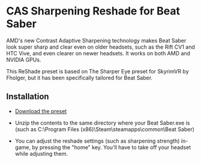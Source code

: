 # CAS Sharpening Reshade for Beat Saber

AMD's new Contrast Adaptive Sharpening technology makes Beat Saber look super sharp and clear even on older headsets, such as the Rift CV1 and HTC Vive, and even clearer on newer headsets. It works on both AMD and NVIDIA GPUs.

This ReShade preset is based on The Sharper Eye preset for SkyrimVR by Fholger, but it has been specifically tailored for Beat Saber.

## Installation
- [Download the preset](https://github.com/apinanaivot/CAS_Sharpening_for_Beat_Saber/raw/main/CAS%20Sharpening%20Reshade%20for%20Beat%20Saber.zip)

- Unzip the contents to the same directory where your Beat Saber.exe is (such as C:\Program Files (x86)\Steam\steamapps\common\Beat Saber) 

- You can adjust the reshade settings (such as sharpening strength) in-game, by pressing the "home" key. You'll have to take off your headset while adjusting them.
